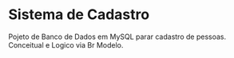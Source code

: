 # Sistema de Cadastro

Pojeto de Banco de Dados em MySQL parar cadastro de pessoas.
Conceitual e Logico via Br Modelo.